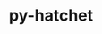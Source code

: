---
title: "py-hatchet"
layout: cache
categories: [package, develop]
meta: {"versions": ["1.3.0"], "compilers": ["gcc@=7.5.0"], "oss": ["ubuntu18.04"], "platforms": ["linux"], "targets": ["x86_64", "x86_64_v3"], "stacks": ["radiuss"], "num_specs": 65, "num_specs_by_stack": {"radiuss": 65}}
spec_details: [{"hash": "7myofvdujro7ld7wdyglvhbunpvyofr4", "compiler": "gcc@=7.5.0", "versions": ["1.3.0"], "os": "ubuntu18.04", "platform": "linux", "target": "x86_64", "variants": [], "stacks": ["radiuss"], "size": "-", "tarball": "https://binaries.spack.io/develop/build_cache/linux-ubuntu18.04-x86_64/gcc-7.5.0/py-hatchet-1.3.0/linux-ubuntu18.04-x86_64-gcc-7.5.0-py-hatchet-1.3.0-7myofvdujro7ld7wdyglvhbunpvyofr4.spack"}, {"hash": "2naphglw4x2mhl5w6qeucw5njxxpu4vm", "compiler": "gcc@=7.5.0", "versions": ["1.3.0"], "os": "ubuntu18.04", "platform": "linux", "target": "x86_64", "variants": ["build_system=python_pip"], "stacks": ["radiuss"], "size": "-", "tarball": "https://binaries.spack.io/develop/build_cache/linux-ubuntu18.04-x86_64/gcc-7.5.0/py-hatchet-1.3.0/linux-ubuntu18.04-x86_64-gcc-7.5.0-py-hatchet-1.3.0-2naphglw4x2mhl5w6qeucw5njxxpu4vm.spack"}, {"hash": "2p2ycww6bykbnyacsiipn5fixjbxqcnu", "compiler": "gcc@=7.5.0", "versions": ["1.3.0"], "os": "ubuntu18.04", "platform": "linux", "target": "x86_64", "variants": [], "stacks": ["radiuss"], "size": "-", "tarball": "https://binaries.spack.io/develop/build_cache/linux-ubuntu18.04-x86_64/gcc-7.5.0/py-hatchet-1.3.0/linux-ubuntu18.04-x86_64-gcc-7.5.0-py-hatchet-1.3.0-2p2ycww6bykbnyacsiipn5fixjbxqcnu.spack"}, {"hash": "537qnr2nfnewqxjz7yysmbzolr2ssy2v", "compiler": "gcc@=7.5.0", "versions": ["1.3.0"], "os": "ubuntu18.04", "platform": "linux", "target": "x86_64", "variants": ["build_system=python_pip"], "stacks": ["radiuss"], "size": "-", "tarball": "https://binaries.spack.io/develop/build_cache/linux-ubuntu18.04-x86_64/gcc-7.5.0/py-hatchet-1.3.0/linux-ubuntu18.04-x86_64-gcc-7.5.0-py-hatchet-1.3.0-537qnr2nfnewqxjz7yysmbzolr2ssy2v.spack"}, {"hash": "2tafc2cjrqhhjy6wand47q2vceanezgq", "compiler": "gcc@=7.5.0", "versions": ["1.3.0"], "os": "ubuntu18.04", "platform": "linux", "target": "x86_64", "variants": [], "stacks": ["radiuss"], "size": "-", "tarball": "https://binaries.spack.io/develop/build_cache/linux-ubuntu18.04-x86_64/gcc-7.5.0/py-hatchet-1.3.0/linux-ubuntu18.04-x86_64-gcc-7.5.0-py-hatchet-1.3.0-2tafc2cjrqhhjy6wand47q2vceanezgq.spack"}, {"hash": "5mljyahct3yimz3m7l5eowbs5xm4tz3g", "compiler": "gcc@=7.5.0", "versions": ["1.3.0"], "os": "ubuntu18.04", "platform": "linux", "target": "x86_64", "variants": ["build_system=python_pip"], "stacks": ["radiuss"], "size": "-", "tarball": "https://binaries.spack.io/develop/build_cache/linux-ubuntu18.04-x86_64/gcc-7.5.0/py-hatchet-1.3.0/linux-ubuntu18.04-x86_64-gcc-7.5.0-py-hatchet-1.3.0-5mljyahct3yimz3m7l5eowbs5xm4tz3g.spack"}, {"hash": "54c4hure6pxwid2uno5xnt2zcrw7kuqr", "compiler": "gcc@=7.5.0", "versions": ["1.3.0"], "os": "ubuntu18.04", "platform": "linux", "target": "x86_64", "variants": [], "stacks": ["radiuss"], "size": "-", "tarball": "https://binaries.spack.io/develop/build_cache/linux-ubuntu18.04-x86_64/gcc-7.5.0/py-hatchet-1.3.0/linux-ubuntu18.04-x86_64-gcc-7.5.0-py-hatchet-1.3.0-54c4hure6pxwid2uno5xnt2zcrw7kuqr.spack"}, {"hash": "4lxyo66nvnpttgvbrs4yxmv3uqjts5sw", "compiler": "gcc@=7.5.0", "versions": ["1.3.0"], "os": "ubuntu18.04", "platform": "linux", "target": "x86_64", "variants": [], "stacks": ["radiuss"], "size": "-", "tarball": "https://binaries.spack.io/develop/build_cache/linux-ubuntu18.04-x86_64/gcc-7.5.0/py-hatchet-1.3.0/linux-ubuntu18.04-x86_64-gcc-7.5.0-py-hatchet-1.3.0-4lxyo66nvnpttgvbrs4yxmv3uqjts5sw.spack"}, {"hash": "5aselw6qujgn2hht7nuadvf334bvbzxg", "compiler": "gcc@=7.5.0", "versions": ["1.3.0"], "os": "ubuntu18.04", "platform": "linux", "target": "x86_64", "variants": [], "stacks": ["radiuss"], "size": "-", "tarball": "https://binaries.spack.io/develop/build_cache/linux-ubuntu18.04-x86_64/gcc-7.5.0/py-hatchet-1.3.0/linux-ubuntu18.04-x86_64-gcc-7.5.0-py-hatchet-1.3.0-5aselw6qujgn2hht7nuadvf334bvbzxg.spack"}, {"hash": "7auuritd4kj3alfsdhmtz5gwrcsgaq75", "compiler": "gcc@=7.5.0", "versions": ["1.3.0"], "os": "ubuntu18.04", "platform": "linux", "target": "x86_64", "variants": [], "stacks": ["radiuss"], "size": "-", "tarball": "https://binaries.spack.io/develop/build_cache/linux-ubuntu18.04-x86_64/gcc-7.5.0/py-hatchet-1.3.0/linux-ubuntu18.04-x86_64-gcc-7.5.0-py-hatchet-1.3.0-7auuritd4kj3alfsdhmtz5gwrcsgaq75.spack"}, {"hash": "4qcnmohca6qu44l3fp3zsyeqdtfyy3xk", "compiler": "gcc@=7.5.0", "versions": ["1.3.0"], "os": "ubuntu18.04", "platform": "linux", "target": "x86_64", "variants": [], "stacks": ["radiuss"], "size": "-", "tarball": "https://binaries.spack.io/develop/build_cache/linux-ubuntu18.04-x86_64/gcc-7.5.0/py-hatchet-1.3.0/linux-ubuntu18.04-x86_64-gcc-7.5.0-py-hatchet-1.3.0-4qcnmohca6qu44l3fp3zsyeqdtfyy3xk.spack"}, {"hash": "7b3fqw63lgkkontikuary22pax4m445i", "compiler": "gcc@=7.5.0", "versions": ["1.3.0"], "os": "ubuntu18.04", "platform": "linux", "target": "x86_64", "variants": [], "stacks": ["radiuss"], "size": "-", "tarball": "https://binaries.spack.io/develop/build_cache/linux-ubuntu18.04-x86_64/gcc-7.5.0/py-hatchet-1.3.0/linux-ubuntu18.04-x86_64-gcc-7.5.0-py-hatchet-1.3.0-7b3fqw63lgkkontikuary22pax4m445i.spack"}, {"hash": "xc5hkz5whghqo4jmx3wkocirlwa3udhu", "compiler": "gcc@=7.5.0", "versions": ["1.3.0"], "os": "ubuntu18.04", "platform": "linux", "target": "x86_64", "variants": [], "stacks": ["radiuss"], "size": "-", "tarball": "https://binaries.spack.io/develop/build_cache/linux-ubuntu18.04-x86_64/gcc-7.5.0/py-hatchet-1.3.0/linux-ubuntu18.04-x86_64-gcc-7.5.0-py-hatchet-1.3.0-xc5hkz5whghqo4jmx3wkocirlwa3udhu.spack"}, {"hash": "2amt7dxussytph42xoxok7f5wjvh3gvj", "compiler": "gcc@=7.5.0", "versions": ["1.3.0"], "os": "ubuntu18.04", "platform": "linux", "target": "x86_64", "variants": ["build_system=python_pip"], "stacks": ["radiuss"], "size": "-", "tarball": "https://binaries.spack.io/develop/build_cache/linux-ubuntu18.04-x86_64/gcc-7.5.0/py-hatchet-1.3.0/linux-ubuntu18.04-x86_64-gcc-7.5.0-py-hatchet-1.3.0-2amt7dxussytph42xoxok7f5wjvh3gvj.spack"}, {"hash": "2uijqrgdkzitokv7i2solsp4tfo37im7", "compiler": "gcc@=7.5.0", "versions": ["1.3.0"], "os": "ubuntu18.04", "platform": "linux", "target": "x86_64", "variants": [], "stacks": ["radiuss"], "size": "-", "tarball": "https://binaries.spack.io/develop/build_cache/linux-ubuntu18.04-x86_64/gcc-7.5.0/py-hatchet-1.3.0/linux-ubuntu18.04-x86_64-gcc-7.5.0-py-hatchet-1.3.0-2uijqrgdkzitokv7i2solsp4tfo37im7.spack"}, {"hash": "7suvvvjy7kfk2fg6ebrhgohfajltcnyw", "compiler": "gcc@=7.5.0", "versions": ["1.3.0"], "os": "ubuntu18.04", "platform": "linux", "target": "x86_64", "variants": ["build_system=python_pip"], "stacks": ["radiuss"], "size": "-", "tarball": "https://binaries.spack.io/develop/build_cache/linux-ubuntu18.04-x86_64/gcc-7.5.0/py-hatchet-1.3.0/linux-ubuntu18.04-x86_64-gcc-7.5.0-py-hatchet-1.3.0-7suvvvjy7kfk2fg6ebrhgohfajltcnyw.spack"}, {"hash": "japrwugyghyflktv4jc4jkmmvdnv6pqk", "compiler": "gcc@=7.5.0", "versions": ["1.3.0"], "os": "ubuntu18.04", "platform": "linux", "target": "x86_64", "variants": [], "stacks": ["radiuss"], "size": "-", "tarball": "https://binaries.spack.io/develop/build_cache/linux-ubuntu18.04-x86_64/gcc-7.5.0/py-hatchet-1.3.0/linux-ubuntu18.04-x86_64-gcc-7.5.0-py-hatchet-1.3.0-japrwugyghyflktv4jc4jkmmvdnv6pqk.spack"}, {"hash": "ao76fxpg52vvn6daok4qkw76dp7lles6", "compiler": "gcc@=7.5.0", "versions": ["1.3.0"], "os": "ubuntu18.04", "platform": "linux", "target": "x86_64", "variants": [], "stacks": ["radiuss"], "size": "-", "tarball": "https://binaries.spack.io/develop/build_cache/linux-ubuntu18.04-x86_64/gcc-7.5.0/py-hatchet-1.3.0/linux-ubuntu18.04-x86_64-gcc-7.5.0-py-hatchet-1.3.0-ao76fxpg52vvn6daok4qkw76dp7lles6.spack"}, {"hash": "lixjp7dxelezfld4ioeuehyot5d6q2jg", "compiler": "gcc@=7.5.0", "versions": ["1.3.0"], "os": "ubuntu18.04", "platform": "linux", "target": "x86_64", "variants": ["build_system=python_pip"], "stacks": ["radiuss"], "size": "-", "tarball": "https://binaries.spack.io/develop/build_cache/linux-ubuntu18.04-x86_64/gcc-7.5.0/py-hatchet-1.3.0/linux-ubuntu18.04-x86_64-gcc-7.5.0-py-hatchet-1.3.0-lixjp7dxelezfld4ioeuehyot5d6q2jg.spack"}, {"hash": "girzeficcemaz2wynvvw4w3phm65xwak", "compiler": "gcc@=7.5.0", "versions": ["1.3.0"], "os": "ubuntu18.04", "platform": "linux", "target": "x86_64", "variants": ["build_system=python_pip"], "stacks": ["radiuss"], "size": "-", "tarball": "https://binaries.spack.io/develop/build_cache/linux-ubuntu18.04-x86_64/gcc-7.5.0/py-hatchet-1.3.0/linux-ubuntu18.04-x86_64-gcc-7.5.0-py-hatchet-1.3.0-girzeficcemaz2wynvvw4w3phm65xwak.spack"}, {"hash": "lxea53ohhbt44mxongw6m3iohv2hbqtf", "compiler": "gcc@=7.5.0", "versions": ["1.3.0"], "os": "ubuntu18.04", "platform": "linux", "target": "x86_64", "variants": [], "stacks": ["radiuss"], "size": "-", "tarball": "https://binaries.spack.io/develop/build_cache/linux-ubuntu18.04-x86_64/gcc-7.5.0/py-hatchet-1.3.0/linux-ubuntu18.04-x86_64-gcc-7.5.0-py-hatchet-1.3.0-lxea53ohhbt44mxongw6m3iohv2hbqtf.spack"}, {"hash": "adpchuyiamrcissclgwookeogae52h7h", "compiler": "gcc@=7.5.0", "versions": ["1.3.0"], "os": "ubuntu18.04", "platform": "linux", "target": "x86_64", "variants": [], "stacks": ["radiuss"], "size": "-", "tarball": "https://binaries.spack.io/develop/build_cache/linux-ubuntu18.04-x86_64/gcc-7.5.0/py-hatchet-1.3.0/linux-ubuntu18.04-x86_64-gcc-7.5.0-py-hatchet-1.3.0-adpchuyiamrcissclgwookeogae52h7h.spack"}, {"hash": "ln2r3p52kggfz3zscv3ojwzsio6zek4i", "compiler": "gcc@=7.5.0", "versions": ["1.3.0"], "os": "ubuntu18.04", "platform": "linux", "target": "x86_64", "variants": [], "stacks": ["radiuss"], "size": "-", "tarball": "https://binaries.spack.io/develop/build_cache/linux-ubuntu18.04-x86_64/gcc-7.5.0/py-hatchet-1.3.0/linux-ubuntu18.04-x86_64-gcc-7.5.0-py-hatchet-1.3.0-ln2r3p52kggfz3zscv3ojwzsio6zek4i.spack"}, {"hash": "aqg5vrudpw6yj4krok3xg2c4tzdlhdvg", "compiler": "gcc@=7.5.0", "versions": ["1.3.0"], "os": "ubuntu18.04", "platform": "linux", "target": "x86_64", "variants": [], "stacks": ["radiuss"], "size": "-", "tarball": "https://binaries.spack.io/develop/build_cache/linux-ubuntu18.04-x86_64/gcc-7.5.0/py-hatchet-1.3.0/linux-ubuntu18.04-x86_64-gcc-7.5.0-py-hatchet-1.3.0-aqg5vrudpw6yj4krok3xg2c4tzdlhdvg.spack"}, {"hash": "iygenbtktbnigxgfqzjhyrzapa3lage3", "compiler": "gcc@=7.5.0", "versions": ["1.3.0"], "os": "ubuntu18.04", "platform": "linux", "target": "x86_64", "variants": [], "stacks": ["radiuss"], "size": "-", "tarball": "https://binaries.spack.io/develop/build_cache/linux-ubuntu18.04-x86_64/gcc-7.5.0/py-hatchet-1.3.0/linux-ubuntu18.04-x86_64-gcc-7.5.0-py-hatchet-1.3.0-iygenbtktbnigxgfqzjhyrzapa3lage3.spack"}, {"hash": "d6ag4u6g5d5of7weygs24pfjttppif6q", "compiler": "gcc@=7.5.0", "versions": ["1.3.0"], "os": "ubuntu18.04", "platform": "linux", "target": "x86_64", "variants": [], "stacks": ["radiuss"], "size": "-", "tarball": "https://binaries.spack.io/develop/build_cache/linux-ubuntu18.04-x86_64/gcc-7.5.0/py-hatchet-1.3.0/linux-ubuntu18.04-x86_64-gcc-7.5.0-py-hatchet-1.3.0-d6ag4u6g5d5of7weygs24pfjttppif6q.spack"}, {"hash": "lb22ek2emmcxuichvop23v5pfas3pfxu", "compiler": "gcc@=7.5.0", "versions": ["1.3.0"], "os": "ubuntu18.04", "platform": "linux", "target": "x86_64", "variants": [], "stacks": ["radiuss"], "size": "-", "tarball": "https://binaries.spack.io/develop/build_cache/linux-ubuntu18.04-x86_64/gcc-7.5.0/py-hatchet-1.3.0/linux-ubuntu18.04-x86_64-gcc-7.5.0-py-hatchet-1.3.0-lb22ek2emmcxuichvop23v5pfas3pfxu.spack"}, {"hash": "bwatba4k6uw6waij3j2pubrgoh3ldc6z", "compiler": "gcc@=7.5.0", "versions": ["1.3.0"], "os": "ubuntu18.04", "platform": "linux", "target": "x86_64", "variants": [], "stacks": ["radiuss"], "size": "-", "tarball": "https://binaries.spack.io/develop/build_cache/linux-ubuntu18.04-x86_64/gcc-7.5.0/py-hatchet-1.3.0/linux-ubuntu18.04-x86_64-gcc-7.5.0-py-hatchet-1.3.0-bwatba4k6uw6waij3j2pubrgoh3ldc6z.spack"}, {"hash": "mhhhycix52uuxoj6ynlwkmu6l3xgipnz", "compiler": "gcc@=7.5.0", "versions": ["1.3.0"], "os": "ubuntu18.04", "platform": "linux", "target": "x86_64", "variants": [], "stacks": ["radiuss"], "size": "-", "tarball": "https://binaries.spack.io/develop/build_cache/linux-ubuntu18.04-x86_64/gcc-7.5.0/py-hatchet-1.3.0/linux-ubuntu18.04-x86_64-gcc-7.5.0-py-hatchet-1.3.0-mhhhycix52uuxoj6ynlwkmu6l3xgipnz.spack"}, {"hash": "fetxfrr3ukq7yy6ibyag3ecojqc3leol", "compiler": "gcc@=7.5.0", "versions": ["1.3.0"], "os": "ubuntu18.04", "platform": "linux", "target": "x86_64", "variants": [], "stacks": ["radiuss"], "size": "-", "tarball": "https://binaries.spack.io/develop/build_cache/linux-ubuntu18.04-x86_64/gcc-7.5.0/py-hatchet-1.3.0/linux-ubuntu18.04-x86_64-gcc-7.5.0-py-hatchet-1.3.0-fetxfrr3ukq7yy6ibyag3ecojqc3leol.spack"}, {"hash": "mlj26gyca6gerduvqopq2wfqvq6oe7z4", "compiler": "gcc@=7.5.0", "versions": ["1.3.0"], "os": "ubuntu18.04", "platform": "linux", "target": "x86_64", "variants": [], "stacks": ["radiuss"], "size": "-", "tarball": "https://binaries.spack.io/develop/build_cache/linux-ubuntu18.04-x86_64/gcc-7.5.0/py-hatchet-1.3.0/linux-ubuntu18.04-x86_64-gcc-7.5.0-py-hatchet-1.3.0-mlj26gyca6gerduvqopq2wfqvq6oe7z4.spack"}, {"hash": "cot5lk6w3fjw26mptefkgjf7kr26pdbv", "compiler": "gcc@=7.5.0", "versions": ["1.3.0"], "os": "ubuntu18.04", "platform": "linux", "target": "x86_64", "variants": [], "stacks": ["radiuss"], "size": "-", "tarball": "https://binaries.spack.io/develop/build_cache/linux-ubuntu18.04-x86_64/gcc-7.5.0/py-hatchet-1.3.0/linux-ubuntu18.04-x86_64-gcc-7.5.0-py-hatchet-1.3.0-cot5lk6w3fjw26mptefkgjf7kr26pdbv.spack"}, {"hash": "ote2olsqzqwjuicr77h2bexxm6k5rqws", "compiler": "gcc@=7.5.0", "versions": ["1.3.0"], "os": "ubuntu18.04", "platform": "linux", "target": "x86_64", "variants": ["build_system=python_pip"], "stacks": ["radiuss"], "size": "-", "tarball": "https://binaries.spack.io/develop/build_cache/linux-ubuntu18.04-x86_64/gcc-7.5.0/py-hatchet-1.3.0/linux-ubuntu18.04-x86_64-gcc-7.5.0-py-hatchet-1.3.0-ote2olsqzqwjuicr77h2bexxm6k5rqws.spack"}, {"hash": "djl7wfdbtj6b3735jxla7uimm5565yqv", "compiler": "gcc@=7.5.0", "versions": ["1.3.0"], "os": "ubuntu18.04", "platform": "linux", "target": "x86_64", "variants": [], "stacks": ["radiuss"], "size": "-", "tarball": "https://binaries.spack.io/develop/build_cache/linux-ubuntu18.04-x86_64/gcc-7.5.0/py-hatchet-1.3.0/linux-ubuntu18.04-x86_64-gcc-7.5.0-py-hatchet-1.3.0-djl7wfdbtj6b3735jxla7uimm5565yqv.spack"}, {"hash": "mnk3kacmaffjakc47xtmnatyuminxnzt", "compiler": "gcc@=7.5.0", "versions": ["1.3.0"], "os": "ubuntu18.04", "platform": "linux", "target": "x86_64", "variants": [], "stacks": ["radiuss"], "size": "-", "tarball": "https://binaries.spack.io/develop/build_cache/linux-ubuntu18.04-x86_64/gcc-7.5.0/py-hatchet-1.3.0/linux-ubuntu18.04-x86_64-gcc-7.5.0-py-hatchet-1.3.0-mnk3kacmaffjakc47xtmnatyuminxnzt.spack"}, {"hash": "f7g57frtw4lveigfkab3uj6ru2k5d642", "compiler": "gcc@=7.5.0", "versions": ["1.3.0"], "os": "ubuntu18.04", "platform": "linux", "target": "x86_64", "variants": [], "stacks": ["radiuss"], "size": "-", "tarball": "https://binaries.spack.io/develop/build_cache/linux-ubuntu18.04-x86_64/gcc-7.5.0/py-hatchet-1.3.0/linux-ubuntu18.04-x86_64-gcc-7.5.0-py-hatchet-1.3.0-f7g57frtw4lveigfkab3uj6ru2k5d642.spack"}, {"hash": "qrdldacxnhkuum6tfmvhsswdlduodhwo", "compiler": "gcc@=7.5.0", "versions": ["1.3.0"], "os": "ubuntu18.04", "platform": "linux", "target": "x86_64", "variants": [], "stacks": ["radiuss"], "size": "-", "tarball": "https://binaries.spack.io/develop/build_cache/linux-ubuntu18.04-x86_64/gcc-7.5.0/py-hatchet-1.3.0/linux-ubuntu18.04-x86_64-gcc-7.5.0-py-hatchet-1.3.0-qrdldacxnhkuum6tfmvhsswdlduodhwo.spack"}, {"hash": "f4xidtd4ipbnqrybtrzcbbnts5bueldn", "compiler": "gcc@=7.5.0", "versions": ["1.3.0"], "os": "ubuntu18.04", "platform": "linux", "target": "x86_64", "variants": [], "stacks": ["radiuss"], "size": "-", "tarball": "https://binaries.spack.io/develop/build_cache/linux-ubuntu18.04-x86_64/gcc-7.5.0/py-hatchet-1.3.0/linux-ubuntu18.04-x86_64-gcc-7.5.0-py-hatchet-1.3.0-f4xidtd4ipbnqrybtrzcbbnts5bueldn.spack"}, {"hash": "poxyd2mndwo7f5iiqybixcn4hn3v5upm", "compiler": "gcc@=7.5.0", "versions": ["1.3.0"], "os": "ubuntu18.04", "platform": "linux", "target": "x86_64", "variants": [], "stacks": ["radiuss"], "size": "-", "tarball": "https://binaries.spack.io/develop/build_cache/linux-ubuntu18.04-x86_64/gcc-7.5.0/py-hatchet-1.3.0/linux-ubuntu18.04-x86_64-gcc-7.5.0-py-hatchet-1.3.0-poxyd2mndwo7f5iiqybixcn4hn3v5upm.spack"}, {"hash": "gohv72hshawvwl6qvbj5prdaqplegdni", "compiler": "gcc@=7.5.0", "versions": ["1.3.0"], "os": "ubuntu18.04", "platform": "linux", "target": "x86_64", "variants": [], "stacks": ["radiuss"], "size": "-", "tarball": "https://binaries.spack.io/develop/build_cache/linux-ubuntu18.04-x86_64/gcc-7.5.0/py-hatchet-1.3.0/linux-ubuntu18.04-x86_64-gcc-7.5.0-py-hatchet-1.3.0-gohv72hshawvwl6qvbj5prdaqplegdni.spack"}, {"hash": "owr6b27pqcxwbulbxguczkazuk4magrv", "compiler": "gcc@=7.5.0", "versions": ["1.3.0"], "os": "ubuntu18.04", "platform": "linux", "target": "x86_64", "variants": [], "stacks": ["radiuss"], "size": "-", "tarball": "https://binaries.spack.io/develop/build_cache/linux-ubuntu18.04-x86_64/gcc-7.5.0/py-hatchet-1.3.0/linux-ubuntu18.04-x86_64-gcc-7.5.0-py-hatchet-1.3.0-owr6b27pqcxwbulbxguczkazuk4magrv.spack"}, {"hash": "haiu5zmejktod5wv2nhxqaryvs4adxy7", "compiler": "gcc@=7.5.0", "versions": ["1.3.0"], "os": "ubuntu18.04", "platform": "linux", "target": "x86_64", "variants": [], "stacks": ["radiuss"], "size": "-", "tarball": "https://binaries.spack.io/develop/build_cache/linux-ubuntu18.04-x86_64/gcc-7.5.0/py-hatchet-1.3.0/linux-ubuntu18.04-x86_64-gcc-7.5.0-py-hatchet-1.3.0-haiu5zmejktod5wv2nhxqaryvs4adxy7.spack"}, {"hash": "sghtgq23xsdhmd54irfo2x2tjsi7pqci", "compiler": "gcc@=7.5.0", "versions": ["1.3.0"], "os": "ubuntu18.04", "platform": "linux", "target": "x86_64", "variants": [], "stacks": ["radiuss"], "size": "-", "tarball": "https://binaries.spack.io/develop/build_cache/linux-ubuntu18.04-x86_64/gcc-7.5.0/py-hatchet-1.3.0/linux-ubuntu18.04-x86_64-gcc-7.5.0-py-hatchet-1.3.0-sghtgq23xsdhmd54irfo2x2tjsi7pqci.spack"}, {"hash": "gby2iu3ixcx43ilfjvro4wbnkatfjo6y", "compiler": "gcc@=7.5.0", "versions": ["1.3.0"], "os": "ubuntu18.04", "platform": "linux", "target": "x86_64", "variants": [], "stacks": ["radiuss"], "size": "-", "tarball": "https://binaries.spack.io/develop/build_cache/linux-ubuntu18.04-x86_64/gcc-7.5.0/py-hatchet-1.3.0/linux-ubuntu18.04-x86_64-gcc-7.5.0-py-hatchet-1.3.0-gby2iu3ixcx43ilfjvro4wbnkatfjo6y.spack"}, {"hash": "oozt5v2ycelmzcrxxa5vasslwcy45jo7", "compiler": "gcc@=7.5.0", "versions": ["1.3.0"], "os": "ubuntu18.04", "platform": "linux", "target": "x86_64", "variants": [], "stacks": ["radiuss"], "size": "-", "tarball": "https://binaries.spack.io/develop/build_cache/linux-ubuntu18.04-x86_64/gcc-7.5.0/py-hatchet-1.3.0/linux-ubuntu18.04-x86_64-gcc-7.5.0-py-hatchet-1.3.0-oozt5v2ycelmzcrxxa5vasslwcy45jo7.spack"}, {"hash": "hatis4niadjqvguea3je3vzwu3ugncpv", "compiler": "gcc@=7.5.0", "versions": ["1.3.0"], "os": "ubuntu18.04", "platform": "linux", "target": "x86_64", "variants": ["build_system=python_pip"], "stacks": ["radiuss"], "size": "-", "tarball": "https://binaries.spack.io/develop/build_cache/linux-ubuntu18.04-x86_64/gcc-7.5.0/py-hatchet-1.3.0/linux-ubuntu18.04-x86_64-gcc-7.5.0-py-hatchet-1.3.0-hatis4niadjqvguea3je3vzwu3ugncpv.spack"}, {"hash": "v5tfkiz6mdplz72bg3th2o7njkj3xts6", "compiler": "gcc@=7.5.0", "versions": ["1.3.0"], "os": "ubuntu18.04", "platform": "linux", "target": "x86_64", "variants": [], "stacks": ["radiuss"], "size": "-", "tarball": "https://binaries.spack.io/develop/build_cache/linux-ubuntu18.04-x86_64/gcc-7.5.0/py-hatchet-1.3.0/linux-ubuntu18.04-x86_64-gcc-7.5.0-py-hatchet-1.3.0-v5tfkiz6mdplz72bg3th2o7njkj3xts6.spack"}, {"hash": "jphd5iequds3vd3bccl5nga23uhc5has", "compiler": "gcc@=7.5.0", "versions": ["1.3.0"], "os": "ubuntu18.04", "platform": "linux", "target": "x86_64", "variants": [], "stacks": ["radiuss"], "size": "-", "tarball": "https://binaries.spack.io/develop/build_cache/linux-ubuntu18.04-x86_64/gcc-7.5.0/py-hatchet-1.3.0/linux-ubuntu18.04-x86_64-gcc-7.5.0-py-hatchet-1.3.0-jphd5iequds3vd3bccl5nga23uhc5has.spack"}, {"hash": "v7a3oxbl5nm6xa24x3jncpckadrikgje", "compiler": "gcc@=7.5.0", "versions": ["1.3.0"], "os": "ubuntu18.04", "platform": "linux", "target": "x86_64", "variants": [], "stacks": ["radiuss"], "size": "-", "tarball": "https://binaries.spack.io/develop/build_cache/linux-ubuntu18.04-x86_64/gcc-7.5.0/py-hatchet-1.3.0/linux-ubuntu18.04-x86_64-gcc-7.5.0-py-hatchet-1.3.0-v7a3oxbl5nm6xa24x3jncpckadrikgje.spack"}, {"hash": "n3w6dkriyuk3lyt2khh7ioldbwfqg5bc", "compiler": "gcc@=7.5.0", "versions": ["1.3.0"], "os": "ubuntu18.04", "platform": "linux", "target": "x86_64", "variants": ["build_system=python_pip"], "stacks": ["radiuss"], "size": "-", "tarball": "https://binaries.spack.io/develop/build_cache/linux-ubuntu18.04-x86_64/gcc-7.5.0/py-hatchet-1.3.0/linux-ubuntu18.04-x86_64-gcc-7.5.0-py-hatchet-1.3.0-n3w6dkriyuk3lyt2khh7ioldbwfqg5bc.spack"}, {"hash": "xer7ue3q4267fupdmfag3kfs6oqkscdf", "compiler": "gcc@=7.5.0", "versions": ["1.3.0"], "os": "ubuntu18.04", "platform": "linux", "target": "x86_64", "variants": ["build_system=python_pip"], "stacks": ["radiuss"], "size": "-", "tarball": "https://binaries.spack.io/develop/build_cache/linux-ubuntu18.04-x86_64/gcc-7.5.0/py-hatchet-1.3.0/linux-ubuntu18.04-x86_64-gcc-7.5.0-py-hatchet-1.3.0-xer7ue3q4267fupdmfag3kfs6oqkscdf.spack"}, {"hash": "svhytxbgybofb4u2ffa44s6zp57rjyd3", "compiler": "gcc@=7.5.0", "versions": ["1.3.0"], "os": "ubuntu18.04", "platform": "linux", "target": "x86_64", "variants": [], "stacks": ["radiuss"], "size": "-", "tarball": "https://binaries.spack.io/develop/build_cache/linux-ubuntu18.04-x86_64/gcc-7.5.0/py-hatchet-1.3.0/linux-ubuntu18.04-x86_64-gcc-7.5.0-py-hatchet-1.3.0-svhytxbgybofb4u2ffa44s6zp57rjyd3.spack"}, {"hash": "z3hqddkvdoj53zotf5busfqt4tlk7wa2", "compiler": "gcc@=7.5.0", "versions": ["1.3.0"], "os": "ubuntu18.04", "platform": "linux", "target": "x86_64", "variants": [], "stacks": ["radiuss"], "size": "-", "tarball": "https://binaries.spack.io/develop/build_cache/linux-ubuntu18.04-x86_64/gcc-7.5.0/py-hatchet-1.3.0/linux-ubuntu18.04-x86_64-gcc-7.5.0-py-hatchet-1.3.0-z3hqddkvdoj53zotf5busfqt4tlk7wa2.spack"}, {"hash": "zqc2dqangws5utraw3mle3dm6fev5txe", "compiler": "gcc@=7.5.0", "versions": ["1.3.0"], "os": "ubuntu18.04", "platform": "linux", "target": "x86_64", "variants": [], "stacks": ["radiuss"], "size": "-", "tarball": "https://binaries.spack.io/develop/build_cache/linux-ubuntu18.04-x86_64/gcc-7.5.0/py-hatchet-1.3.0/linux-ubuntu18.04-x86_64-gcc-7.5.0-py-hatchet-1.3.0-zqc2dqangws5utraw3mle3dm6fev5txe.spack"}, {"hash": "z63jlnihxfgbo4efeowvhzed56ilugwo", "compiler": "gcc@=7.5.0", "versions": ["1.3.0"], "os": "ubuntu18.04", "platform": "linux", "target": "x86_64", "variants": [], "stacks": ["radiuss"], "size": "-", "tarball": "https://binaries.spack.io/develop/build_cache/linux-ubuntu18.04-x86_64/gcc-7.5.0/py-hatchet-1.3.0/linux-ubuntu18.04-x86_64-gcc-7.5.0-py-hatchet-1.3.0-z63jlnihxfgbo4efeowvhzed56ilugwo.spack"}, {"hash": "zkpaefxeaybaq7p3hjrsxfwxovi2rit6", "compiler": "gcc@=7.5.0", "versions": ["1.3.0"], "os": "ubuntu18.04", "platform": "linux", "target": "x86_64", "variants": [], "stacks": ["radiuss"], "size": "-", "tarball": "https://binaries.spack.io/develop/build_cache/linux-ubuntu18.04-x86_64/gcc-7.5.0/py-hatchet-1.3.0/linux-ubuntu18.04-x86_64-gcc-7.5.0-py-hatchet-1.3.0-zkpaefxeaybaq7p3hjrsxfwxovi2rit6.spack"}, {"hash": "j4dwgke7n2u4pg45utrs4xolnoxpvkhp", "compiler": "gcc@=7.5.0", "versions": ["1.3.0"], "os": "ubuntu18.04", "platform": "linux", "target": "x86_64_v3", "variants": ["build_system=python_pip"], "stacks": ["radiuss"], "size": "-", "tarball": "https://binaries.spack.io/develop/build_cache/linux-ubuntu18.04-x86_64_v3/gcc-7.5.0/py-hatchet-1.3.0/linux-ubuntu18.04-x86_64_v3-gcc-7.5.0-py-hatchet-1.3.0-j4dwgke7n2u4pg45utrs4xolnoxpvkhp.spack"}, {"hash": "xbmtbdjdtekiwsw43lwiwjkqpgpwobu6", "compiler": "gcc@=7.5.0", "versions": ["1.3.0"], "os": "ubuntu18.04", "platform": "linux", "target": "x86_64_v3", "variants": ["build_system=python_pip"], "stacks": ["radiuss"], "size": "-", "tarball": "https://binaries.spack.io/develop/build_cache/linux-ubuntu18.04-x86_64_v3/gcc-7.5.0/py-hatchet-1.3.0/linux-ubuntu18.04-x86_64_v3-gcc-7.5.0-py-hatchet-1.3.0-xbmtbdjdtekiwsw43lwiwjkqpgpwobu6.spack"}, {"hash": "rr2trt55kfcaxzykwlvfibcvlw6l4kad", "compiler": "gcc@=7.5.0", "versions": ["1.3.0"], "os": "ubuntu18.04", "platform": "linux", "target": "x86_64_v3", "variants": ["build_system=python_pip"], "stacks": ["radiuss"], "size": "-", "tarball": "https://binaries.spack.io/develop/build_cache/linux-ubuntu18.04-x86_64_v3/gcc-7.5.0/py-hatchet-1.3.0/linux-ubuntu18.04-x86_64_v3-gcc-7.5.0-py-hatchet-1.3.0-rr2trt55kfcaxzykwlvfibcvlw6l4kad.spack"}, {"hash": "w74r435takm6ydma3rqm6zfugwoguqpf", "compiler": "gcc@=7.5.0", "versions": ["1.3.0"], "os": "ubuntu18.04", "platform": "linux", "target": "x86_64_v3", "variants": ["build_system=python_pip"], "stacks": ["radiuss"], "size": "-", "tarball": "https://binaries.spack.io/develop/build_cache/linux-ubuntu18.04-x86_64_v3/gcc-7.5.0/py-hatchet-1.3.0/linux-ubuntu18.04-x86_64_v3-gcc-7.5.0-py-hatchet-1.3.0-w74r435takm6ydma3rqm6zfugwoguqpf.spack"}, {"hash": "ug5om2hsbder2hzr472bqxhu4vtaxued", "compiler": "gcc@=7.5.0", "versions": ["1.3.0"], "os": "ubuntu18.04", "platform": "linux", "target": "x86_64_v3", "variants": ["build_system=python_pip"], "stacks": ["radiuss"], "size": "-", "tarball": "https://binaries.spack.io/develop/build_cache/linux-ubuntu18.04-x86_64_v3/gcc-7.5.0/py-hatchet-1.3.0/linux-ubuntu18.04-x86_64_v3-gcc-7.5.0-py-hatchet-1.3.0-ug5om2hsbder2hzr472bqxhu4vtaxued.spack"}, {"hash": "xbb5qzomayyr4ios3vj27c6jpjjm2uiy", "compiler": "gcc@=7.5.0", "versions": ["1.3.0"], "os": "ubuntu18.04", "platform": "linux", "target": "x86_64_v3", "variants": ["build_system=python_pip"], "stacks": ["radiuss"], "size": "-", "tarball": "https://binaries.spack.io/develop/build_cache/linux-ubuntu18.04-x86_64_v3/gcc-7.5.0/py-hatchet-1.3.0/linux-ubuntu18.04-x86_64_v3-gcc-7.5.0-py-hatchet-1.3.0-xbb5qzomayyr4ios3vj27c6jpjjm2uiy.spack"}, {"hash": "gho2j3bebxh6emslforabankkait3rlq", "compiler": "gcc@=7.5.0", "versions": ["1.3.0"], "os": "ubuntu18.04", "platform": "linux", "target": "x86_64_v3", "variants": ["build_system=python_pip"], "stacks": ["radiuss"], "size": "-", "tarball": "https://binaries.spack.io/develop/build_cache/linux-ubuntu18.04-x86_64_v3/gcc-7.5.0/py-hatchet-1.3.0/linux-ubuntu18.04-x86_64_v3-gcc-7.5.0-py-hatchet-1.3.0-gho2j3bebxh6emslforabankkait3rlq.spack"}, {"hash": "ssfmaytg2j4dkbdydj4aw5yegee44ahh", "compiler": "gcc@=7.5.0", "versions": ["1.3.0"], "os": "ubuntu18.04", "platform": "linux", "target": "x86_64_v3", "variants": ["build_system=python_pip"], "stacks": ["radiuss"], "size": "-", "tarball": "https://binaries.spack.io/develop/build_cache/linux-ubuntu18.04-x86_64_v3/gcc-7.5.0/py-hatchet-1.3.0/linux-ubuntu18.04-x86_64_v3-gcc-7.5.0-py-hatchet-1.3.0-ssfmaytg2j4dkbdydj4aw5yegee44ahh.spack"}, {"hash": "eirrn65oxzywhjvk7k7g4le7fp7yi6vg", "compiler": "gcc@=7.5.0", "versions": ["1.3.0"], "os": "ubuntu18.04", "platform": "linux", "target": "x86_64_v3", "variants": ["build_system=python_pip"], "stacks": ["radiuss"], "size": "-", "tarball": "https://binaries.spack.io/develop/build_cache/linux-ubuntu18.04-x86_64_v3/gcc-7.5.0/py-hatchet-1.3.0/linux-ubuntu18.04-x86_64_v3-gcc-7.5.0-py-hatchet-1.3.0-eirrn65oxzywhjvk7k7g4le7fp7yi6vg.spack"}]
---